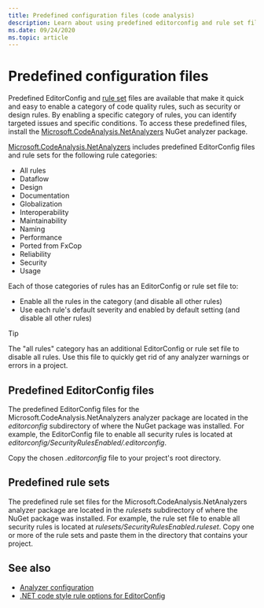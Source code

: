```yaml
---
title: Predefined configuration files (code analysis)
description: Learn about using predefined editorconfig and rule set files to target specific types of code analysis.
ms.date: 09/24/2020
ms.topic: article
---
```

# Predefined configuration files

Predefined EditorConfig and [rule set](/visualstudio/code-quality/using-rule-sets-to-group-code-analysis-rules) files are available that make it quick and easy to enable a category of code quality rules, such as security or design rules. By enabling a specific category of rules, you can identify targeted issues and specific conditions. To access these predefined files, install the [Microsoft.CodeAnalysis.NetAnalyzers](https://github.com/dotnet/roslyn-analyzers#microsoftcodeanalysisnetanalyzers) NuGet analyzer package.

[Microsoft.CodeAnalysis.NetAnalyzers](https://github.com/dotnet/roslyn-analyzers#microsoftcodeanalysisnetanalyzers) includes predefined EditorConfig files and rule sets for the following rule categories:

- All rules
- Dataflow
- Design
- Documentation
- Globalization
- Interoperability
- Maintainability
- Naming
- Performance
- Ported from FxCop
- Reliability
- Security
- Usage

Each of those categories of rules has an EditorConfig or rule set file to:

- Enable all the rules in the category (and disable all other rules)
- Use each rule's default severity and enabled by default setting (and disable all other rules)

> [!TIP]
> The "all rules" category has an additional EditorConfig or rule set file to disable all rules. Use this file to quickly get rid of any analyzer warnings or errors in a project.

## Predefined EditorConfig files

The predefined EditorConfig files for the Microsoft.CodeAnalysis.NetAnalyzers analyzer package are located in the *editorconfig* subdirectory of where the NuGet package was installed. For example, the EditorConfig file to enable all security rules is located at *editorconfig/SecurityRulesEnabled/.editorconfig*.

Copy the chosen *.editorconfig* file to your project's root directory.

## Predefined rule sets

The predefined rule set files for the Microsoft.CodeAnalysis.NetAnalyzers analyzer package are located in the *rulesets* subdirectory of where the NuGet package was installed. For example, the rule set file to enable all security rules is located at *rulesets/SecurityRulesEnabled.ruleset*. Copy one or more of the rule sets and paste them in the directory that contains your project.

## See also

- [Analyzer configuration](https://github.com/dotnet/roslyn-analyzers/blob/main/docs/Analyzer%20Configuration.md)
- [.NET code style rule options for EditorConfig](code-style-rule-options.md)

